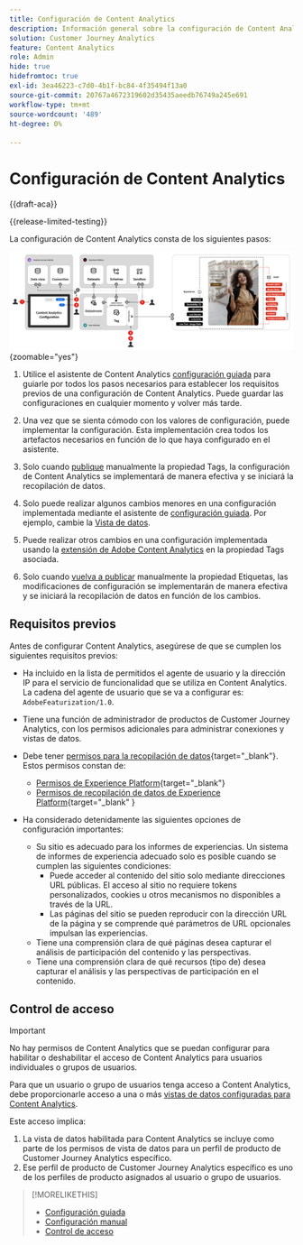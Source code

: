 ```yaml
---
title: Configuración de Content Analytics
description: Información general sobre la configuración de Content Analytics
solution: Customer Journey Analytics
feature: Content Analytics
role: Admin
hide: true
hidefromtoc: true
exl-id: 3ea46223-c7d0-4b1f-bc84-4f35494f13a0
source-git-commit: 20767a4672319602d35435aeedb76749a245e691
workflow-type: tm+mt
source-wordcount: '489'
ht-degree: 0%

---
```


# Configuración de Content Analytics

{{draft-aca}}

{{release-limited-testing}}

La configuración de Content Analytics consta de los siguientes pasos:

![Configuración de Content Analytics](../assets/aca-configuration.svg){zoomable="yes"}

1. Utilice el asistente de Content Analytics [configuración guiada](guided.md) para guiarle por todos los pasos necesarios para establecer los requisitos previos de una configuración de Content Analytics. Puede guardar las configuraciones en cualquier momento y volver más tarde.
1. Una vez que se sienta cómodo con los valores de configuración, puede implementar la configuración. Esta implementación crea todos los artefactos necesarios en función de lo que haya configurado en el asistente.
1. Solo cuando [publique](manual.md) manualmente la propiedad Tags, la configuración de Content Analytics se implementará de manera efectiva y se iniciará la recopilación de datos.

1. Solo puede realizar algunos cambios menores en una configuración implementada mediante el asistente de [configuración guiada](guided.md). Por ejemplo, cambie la [Vista de datos](/help/data-views/data-views.md).
1. Puede realizar otros cambios en una configuración implementada usando la [extensión de Adobe Content Analytics](https://experienceleague.adobe.com/en/docs/experience-platform/tags/extensions/client/content-analytics/overview) en la propiedad Tags asociada.
1. Solo cuando [vuelva a publicar](manual.md) manualmente la propiedad Etiquetas, las modificaciones de configuración se implementarán de manera efectiva y se iniciará la recopilación de datos en función de los cambios.


## Requisitos previos

Antes de configurar Content Analytics, asegúrese de que se cumplen los siguientes requisitos previos:

* Ha incluido en la lista de permitidos el agente de usuario y la dirección IP para el servicio de funcionalidad que se utiliza en Content Analytics. La cadena del agente de usuario que se va a configurar es: <code>AdobeFeaturization/1.0</code>.
* Tiene una función de administrador de productos de Customer Journey Analytics, con los permisos adicionales para administrar conexiones y vistas de datos.
* Debe tener [permisos para la recopilación de datos](https://experienceleague.adobe.com/en/docs/experience-platform/collection/permissions){target="_blank"}. Estos permisos constan de:
   * [Permisos de Experience Platform](https://experienceleague.adobe.com/en/docs/experience-platform/collection/permissions#adobe-experience-platform-permissions){target="_blank"}
   * [Permisos de recopilación de datos de Experience Platform](https://experienceleague.adobe.com/en/docs/experience-platform/collection/permissions#adobe-experience-platform-data-collection-permissions){target="_blank" }
* Ha considerado detenidamente las siguientes opciones de configuración importantes:

   * Su sitio es adecuado para los informes de experiencias. Un sistema de informes de experiencia adecuado solo es posible cuando se cumplen las siguientes condiciones:
      * Puede acceder al contenido del sitio solo mediante direcciones URL públicas. El acceso al sitio no requiere tokens personalizados, cookies u otros mecanismos no disponibles a través de la URL.
      * Las páginas del sitio se pueden reproducir con la dirección URL de la página y se comprende qué parámetros de URL opcionales impulsan las experiencias.
   * Tiene una comprensión clara de qué páginas desea capturar el análisis de participación del contenido y las perspectivas.
   * Tiene una comprensión clara de qué recursos (tipo de) desea capturar el análisis y las perspectivas de participación en el contenido.


## Control de acceso

>[!IMPORTANT]
>
>No hay permisos de Content Analytics que se puedan configurar para habilitar o deshabilitar el acceso de Content Analytics para usuarios individuales o grupos de usuarios.
>

Para que un usuario o grupo de usuarios tenga acceso a Content Analytics, debe proporcionarle acceso a una o más [vistas de datos configuradas para Content Analytics](guided.md#data-view).

Este acceso implica:

1. La vista de datos habilitada para Content Analytics se incluye como parte de los permisos de vista de datos para un perfil de producto de Customer Journey Analytics específico.
1. Ese perfil de producto de Customer Journey Analytics específico es uno de los perfiles de producto asignados al usuario o grupo de usuarios.

>[!MORELIKETHIS]
>
>* [Configuración guiada](guided.md)
>* [Configuración manual](manual.md)
>* [Control de acceso](/help/technotes/access-control.md)
>
